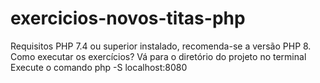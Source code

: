 # exercicios-novos-titas-php 
Requisitos
PHP 7.4 ou superior instalado, recomenda-se a versão PHP 8.
Como executar os exercícios?
Vá para o diretório do projeto no terminal
Execute o comando php -S localhost:8080
